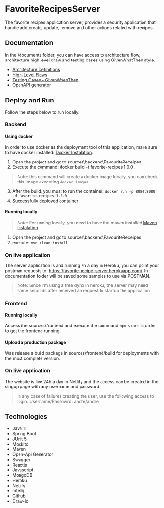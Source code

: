 # FavoriteRecipesServer

The favorite recipes application server, provides a security application that handle add,create, update, remove and other actions related with recipes.

## Documentation

in the /documents folder, you can have access to architecture flow, architecture high level draw and testing cases using GivenWhatThen style.

- [Architecture Definitions](https://github.com/andremadureira1993/FavoriteRecipes/blob/develop/documentation/architecture/Architecture-definitions.md)
- [High-Level Flows](https://github.com/andremadureira1993/FavoriteRecipes/blob/develop/documentation/architecture/HighLevelFlows.pdf)
- [Testing Cases - GivenWhenThen](https://github.com/andremadureira1993/FavoriteRecipes/blob/develop/documentation/architecture/TestingCases-GivenWhenThen.md)
- [OpenAPI generator](https://github.com/andremadureira1993/FavoriteRecipes/blob/develop/documentation/architecture/openapi.yaml)

## Deploy and Run

Follow the steps below to run locally.

### Backend

#### Using docker

In order to use docker as the deployment tool of this application, make sure to have docker installed: [Docker Instalation](https://docs.docker.com/engine/install/).

1. Open the project and go to sources\backend\FavouriteReceipes
2. Execute the command: docker build -t favorite-recipes:1.0.0 .
> Note: this command will create a docker image locally, you can check this image executing `docker images`
3. After the build, you must to run the container:
``docker run -p 8080:8080 -d favorite-recipes:1.0.0``
4. Successfully deployed container

#### Running locally

>Note: For unning locally, you need to have the maven installed [Maven instalation](https://maven.apache.org/install.html)
1. Open the project and go to sources\backend\FavouriteReceipes
2. execute: ``mvn clean install`` 

### On live application

The server application is and running 7h a day in Heroku, you can point your postman requests to: https://favorite-recipe-server.herokuapp.com/.
In documentation folder will be saved some samples to use via POSTMAN.

> Note: Since I'm using a free dyno in heroku, the server may need some seconds after received an request to startup the application

### Frontend

#### Running locally

Access the sources/frontend and execute the command `npm start` in order to get the frontend running.

#### Upload a production package

Was release a build package in sources/frontend/build for deployments with the most complete version.

### On live application

The website is live 24h a day in Netlify and the access can be created in the singup page with any username and password.
> In any case of failures creating the user, use the following access to login. Username/Passowrd: andre/andre

## Technologies

- Java 11
- Spring Boot
- JUnit 5
- Mockito
- Maven
- Open-Api Generator
- Swagger
- Reactjs
- Javascript
- MongoDB
- Heroku
- Netlify
- Intellij
- Github
- Draw-io
